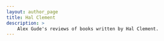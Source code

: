 ```yaml
---
layout: author_page
title: Hal Clement
description: >
    Alex Gude's reviews of books written by Hal Clement.
---
```

